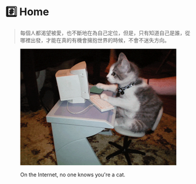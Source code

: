 # #️⃣ Home

> 每個人都渴望被愛，也不斷地在為自己定位，但是，只有知道自己是誰，從哪裡出發，才能在真的有機會擁抱世界的時候，不會不迷失方向。

<div align="left">

<figure><img src=".gitbook/assets/mao-meme.gif" alt=""><figcaption><p>On the Internet, no one knows you're a cat.</p></figcaption></figure>

</div>
